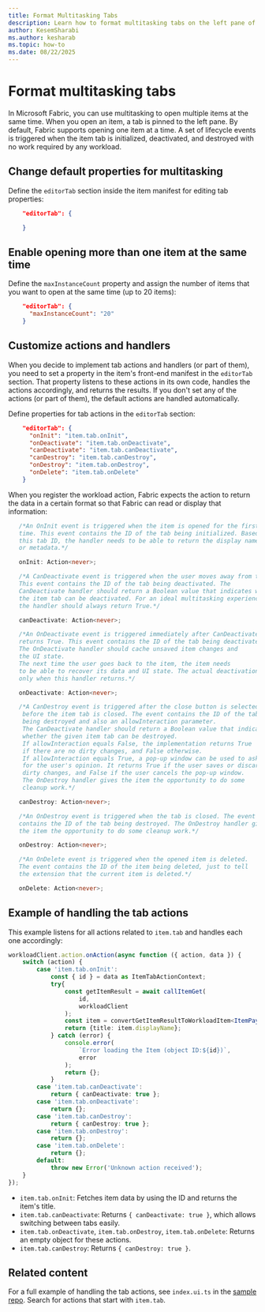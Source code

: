 ```yaml
---
title: Format Multitasking Tabs
description: Learn how to format multitasking tabs on the left pane of Microsoft Fabric. One item opens by default with automatically handled lifecycle events.
author: KesemSharabi
ms.author: kesharab
ms.topic: how-to
ms.date: 08/22/2025
---
```


# Format multitasking tabs

In Microsoft Fabric, you can use multitasking to open multiple items at the same time. When you open an item, a tab is pinned to the left pane. By  default, Fabric supports opening one item at a time. A set of lifecycle events is triggered when the item tab is initialized, deactivated, and destroyed with no work required by any workload.

## Change default properties for multitasking

Define the `editorTab` section inside the item manifest for editing tab properties:

```json
    "editorTab": {

    }
```

## Enable opening more than one item at the same time

Define the `maxInstanceCount` property and assign the number of items that you want to open at the same time (up to 20 items):

```json
    "editorTab": {
      "maxInstanceCount": "20"
    }
```

## Customize actions and handlers

When you decide to implement tab actions and handlers (or part of them), you need to set a property in the item's front-end manifest in the `editorTab` section. That property listens to these actions in its own code, handles the actions accordingly, and returns the results. If you don't set any of the actions (or part of them), the default actions are handled automatically.

Define properties for tab actions in the `editorTab` section:

```json
    "editorTab": {
      "onInit": "item.tab.onInit",
      "onDeactivate": "item.tab.onDeactivate",
      "canDeactivate": "item.tab.canDeactivate",
      "canDestroy": "item.tab.canDestroy",
      "onDestroy": "item.tab.onDestroy",
      "onDelete": "item.tab.onDelete"
    }
```

When you register the workload action, Fabric expects the action to return the data in a certain format so that Fabric can read or display that information:

```typescript
   /*An OnInit event is triggered when the item is opened for the first
   time. This event contains the ID of the tab being initialized. Based on
   this tab ID, the handler needs to be able to return the display name
   or metadata.*/

   onInit: Action<never>;

   /*A CanDeactivate event is triggered when the user moves away from the tab.
   This event contains the ID of the tab being deactivated. The
   CanDeactivate handler should return a Boolean value that indicates whether
   the item tab can be deactivated. For an ideal multitasking experience,
   the handler should always return True.*/

   canDeactivate: Action<never>;

   /*An OnDeactivate event is triggered immediately after CanDeactivate
   returns True. This event contains the ID of the tab being deactivated.
   The OnDeactivate handler should cache unsaved item changes and
   the UI state.
   The next time the user goes back to the item, the item needs
   to be able to recover its data and UI state. The actual deactivation begins
   only when this handler returns.*/

   onDeactivate: Action<never>;

   /*A CanDestroy event is triggered after the close button is selected,
    before the item tab is closed. The event contains the ID of the tab
    being destroyed and also an allowInteraction parameter.
    The CanDeactivate handler should return a Boolean value that indicates
    whether the given item tab can be destroyed.
    If allowInteraction equals False, the implementation returns True
    if there are no dirty changes, and False otherwise.
    If allowInteraction equals True, a pop-up window can be used to ask
    for the user's opinion. It returns True if the user saves or discards
    dirty changes, and False if the user cancels the pop-up window.
    The OnDestroy handler gives the item the opportunity to do some
    cleanup work.*/

   canDestroy: Action<never>;

   /*An OnDestroy event is triggered when the tab is closed. The event
   contains the ID of the tab being destroyed. The OnDestroy handler gives
   the item the opportunity to do some cleanup work.*/

   onDestroy: Action<never>;

   /*An OnDelete event is triggered when the opened item is deleted.
   The event contains the ID of the item being deleted, just to tell
   the extension that the current item is deleted.*/

   onDelete: Action<never>;
```

## Example of handling the tab actions

This example listens for all actions related to `item.tab` and handles each one accordingly:

```typescript
workloadClient.action.onAction(async function ({ action, data }) {
    switch (action) {
        case 'item.tab.onInit':
            const { id } = data as ItemTabActionContext;
            try{
                const getItemResult = await callItemGet(
                    id,
                    workloadClient
                );
                const item = convertGetItemResultToWorkloadItem<ItemPayload(getItemResult);
                return {title: item.displayName};
            } catch (error) {
                console.error(
                    `Error loading the Item (object ID:${id})`,
                    error
                );
                return {};
            }
        case 'item.tab.canDeactivate':
            return { canDeactivate: true };
        case 'item.tab.onDeactivate':
            return {};
        case 'item.tab.canDestroy':
            return { canDestroy: true };
        case 'item.tab.onDestroy':
            return {};
        case 'item.tab.onDelete':
            return {};
        default:
            throw new Error('Unknown action received');
    }
});
```

- `item.tab.onInit`: Fetches item data by using the ID and returns the item's title.
- `item.tab.canDeactivate`: Returns `{ canDeactivate: true }`, which allows switching between tabs easily.
- `item.tab.onDeactivate`, `item.tab.onDestroy`, `item.tab.onDelete`: Returns an empty object for these actions.
- `item.tab.canDestroy`: Returns `{ canDestroy: true }`.

## Related content

For a full example of handling the tab actions, see `index.ui.ts` in the [sample repo](https://github.com/microsoft/Microsoft-Fabric-workload-development-sample). Search for actions that start with `item.tab`.

